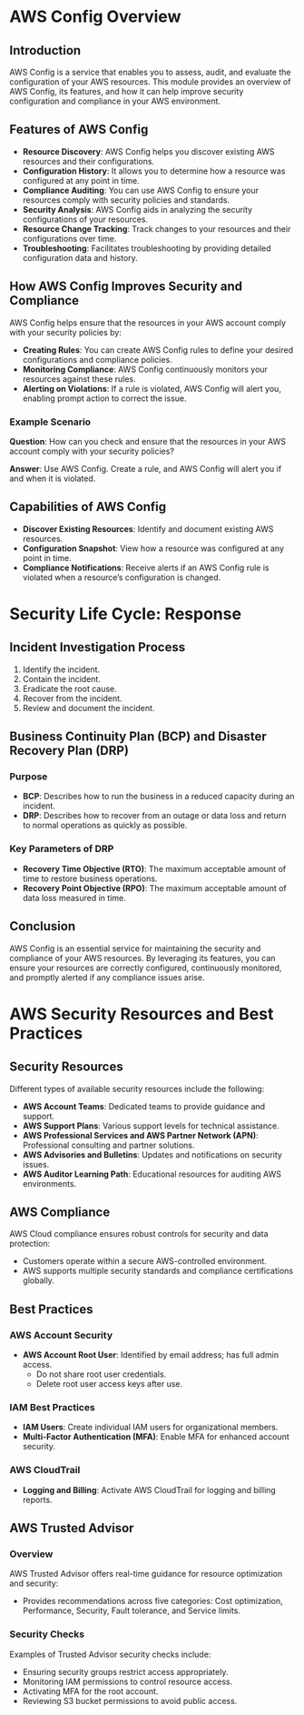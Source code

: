 # AWS Config Overview

## Introduction

AWS Config is a service that enables you to assess, audit, and evaluate the configuration of your AWS resources. This module provides an overview of AWS Config, its features, and how it can help improve security configuration and compliance in your AWS environment.

## Features of AWS Config

- **Resource Discovery**: AWS Config helps you discover existing AWS resources and their configurations.
- **Configuration History**: It allows you to determine how a resource was configured at any point in time.
- **Compliance Auditing**: You can use AWS Config to ensure your resources comply with security policies and standards.
- **Security Analysis**: AWS Config aids in analyzing the security configurations of your resources.
- **Resource Change Tracking**: Track changes to your resources and their configurations over time.
- **Troubleshooting**: Facilitates troubleshooting by providing detailed configuration data and history.

## How AWS Config Improves Security and Compliance

AWS Config helps ensure that the resources in your AWS account comply with your security policies by:

- **Creating Rules**: You can create AWS Config rules to define your desired configurations and compliance policies.
- **Monitoring Compliance**: AWS Config continuously monitors your resources against these rules.
- **Alerting on Violations**: If a rule is violated, AWS Config will alert you, enabling prompt action to correct the issue.

### Example Scenario

**Question**: How can you check and ensure that the resources in your AWS account comply with your security policies?

**Answer**: Use AWS Config. Create a rule, and AWS Config will alert you if and when it is violated.

## Capabilities of AWS Config

- **Discover Existing Resources**: Identify and document existing AWS resources.
- **Configuration Snapshot**: View how a resource was configured at any point in time.
- **Compliance Notifications**: Receive alerts if an AWS Config rule is violated when a resource’s configuration is changed.

# Security Life Cycle: Response

## Incident Investigation Process

1. Identify the incident.
2. Contain the incident.
3. Eradicate the root cause.
4. Recover from the incident.
5. Review and document the incident.

## Business Continuity Plan (BCP) and Disaster Recovery Plan (DRP)

### Purpose

- **BCP**: Describes how to run the business in a reduced capacity during an incident.
- **DRP**: Describes how to recover from an outage or data loss and return to normal operations as quickly as possible.

### Key Parameters of DRP

- **Recovery Time Objective (RTO)**: The maximum acceptable amount of time to restore business operations.
- **Recovery Point Objective (RPO)**: The maximum acceptable amount of data loss measured in time.

## Conclusion

AWS Config is an essential service for maintaining the security and compliance of your AWS resources. By leveraging its features, you can ensure your resources are correctly configured, continuously monitored, and promptly alerted if any compliance issues arise.

# AWS Security Resources and Best Practices

## Security Resources

Different types of available security resources include the following:
- **AWS Account Teams**: Dedicated teams to provide guidance and support.
- **AWS Support Plans**: Various support levels for technical assistance.
- **AWS Professional Services and AWS Partner Network (APN)**: Professional consulting and partner solutions.
- **AWS Advisories and Bulletins**: Updates and notifications on security issues.
- **AWS Auditor Learning Path**: Educational resources for auditing AWS environments.

## AWS Compliance

AWS Cloud compliance ensures robust controls for security and data protection:
- Customers operate within a secure AWS-controlled environment.
- AWS supports multiple security standards and compliance certifications globally.

## Best Practices

### AWS Account Security
- **AWS Account Root User**: Identified by email address; has full admin access.
  - Do not share root user credentials.
  - Delete root user access keys after use.

### IAM Best Practices
- **IAM Users**: Create individual IAM users for organizational members.
- **Multi-Factor Authentication (MFA)**: Enable MFA for enhanced account security.

### AWS CloudTrail
- **Logging and Billing**: Activate AWS CloudTrail for logging and billing reports.

## AWS Trusted Advisor

### Overview
AWS Trusted Advisor offers real-time guidance for resource optimization and security:
- Provides recommendations across five categories: Cost optimization, Performance, Security, Fault tolerance, and Service limits.

### Security Checks
Examples of Trusted Advisor security checks include:
- Ensuring security groups restrict access appropriately.
- Monitoring IAM permissions to control resource access.
- Activating MFA for the root account.
- Reviewing S3 bucket permissions to avoid public access.



